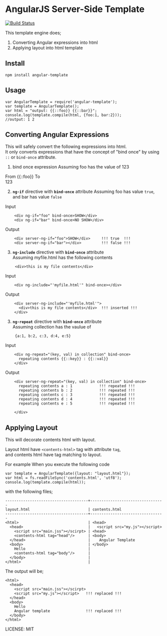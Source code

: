 AngularJS Server-Side Template
==============================


[![Build Status](https://travis-ci.org/allenhwkim/angularjs-google-maps.png?branch=master)](https://travis-ci.org/allenhwkim/angular-template)

This template engine does;

  1. Converting Angular expressions into html
  2. Applying layout into html template

Install
-------

    npm install angular-template

Usage
------

    var AngularTemplate = require('angular-template');
    var template = AngularTemplate();
    var html = "output: {{::foo}} {{::bar}}";
    console.log(template.compile(html, {foo:1, bar:2}));
    //output: 1 2

Converting Angular Expressions
------------------------------
This will safely convert the following expressions into html.  
It only converts expressions that have the concept of "bind once" by using `::` or `bind-once` attribute.

1. bind once expression
  Assuming foo has the value of 123

  From 
        {{::foo}}
  To   
        123

2. **`ng-if`** directive with **`bind-once`** attribute
  Assuming foo has value `true`, and bar has value `false`

  Input

        <div ng-if="foo" bind-once>SHOW</div>
        <div ng-if="bar" bind-once>NO SHOW</div>

  Output

        <div server-ng-if="foo">SHOW</div>     !!! true  !!!
        <div server-ng-if="bar"></div>         !!! false !!!

3. **`ng-include`** directive with **`bind-once`** attribute  
  Assuming myfile.html has the following contents

        <div>this is my file contents</div>

  Input

        <div ng-include="'myfile.html'" bind-once></div>

  Output

        <div server-ng-include="'myfile.html'">
          <div>this is my file contents</div>  !!! inserted !!!
        </div>

3. **`ng-repeat`** directive with **`bind-once`** attribute  
  Assuming collection has the vaulue of  

        {a:1, b:2, c:3, d:4, e:5}

  Input

        <div ng-repeat="(key, val) in collection" bind-once>
          repeating contents {{::key}} : {{::val}}
        </div>

  Output

        <div server-ng-repeat="(key, val) in collection" bind-once>
          repeating contents a : 1            !!! repeated !!!
          repeating contents b : 2            !!! repeated !!!
          repeating contents c : 3            !!! repeated !!!
          repeating contents d : 4            !!! repeated !!!
          repeating contents e : 5            !!! repeated !!!

        </div>

Applying Layout 
---------------
This will decorate contents html with layout.  

Layout html have `<contents-html>` tag with attribute `tag`,  
and contents html have tag matching to layout.

For example When you execute the following code

    var template = AngularTemplate({layout: "layout.html"});
    var html = fs.readFileSync('contents.html', 'utf8');
    console.log(template.compile(html));

with the following files;

    -------------------------------------+---------------------------------
    layout.html                          | contents.html                       
    -------------------------------------+---------------------------------
    <html>                               | <head>
      <head>                             |   <script src="my.js"></script>
        <script src="main.jss"></scirpt> | <head>
        <contents-html tag="head"/>      | <body>
      </head>                            |    Angular Template
      <body>                             | </body>                            
        Hello                            |
        <contents-html tag="body"/>      |
      </body>                            |
    </html>                              |  

The output will be;  

    <html> 
      <head>
        <script src="main.jss"></scirpt>
        <script src="my.js"></script>   !!! replaced !!!
      </head>
      <body>
        Hello
        Angular template                !!! replaced !!!
      </body>
    </html>



LICENSE: MIT


